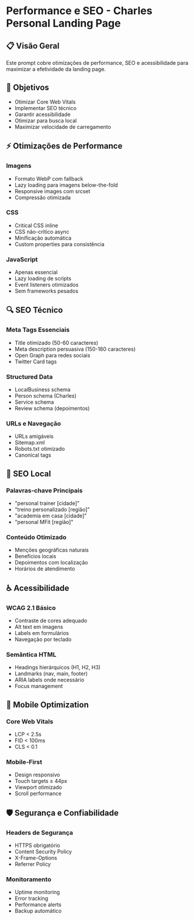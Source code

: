 # Performance e SEO - Charles Personal Landing Page

## 📋 Visão Geral

Este prompt cobre otimizações de performance, SEO e acessibilidade para maximizar a efetividade da landing page.

## 🎯 Objetivos

- Otimizar Core Web Vitals
- Implementar SEO técnico
- Garantir acessibilidade
- Otimizar para busca local
- Maximizar velocidade de carregamento

## ⚡ Otimizações de Performance

### Imagens
- Formato WebP com fallback
- Lazy loading para imagens below-the-fold
- Responsive images com srcset
- Compressão otimizada

### CSS
- Critical CSS inline
- CSS não-crítico async
- Minificação automática
- Custom properties para consistência

### JavaScript
- Apenas essencial
- Lazy loading de scripts
- Event listeners otimizados
- Sem frameworks pesados

## 🔍 SEO Técnico

### Meta Tags Essenciais
- Title otimizado (50-60 caracteres)
- Meta description persuasiva (150-160 caracteres)
- Open Graph para redes sociais
- Twitter Card tags

### Structured Data
- LocalBusiness schema
- Person schema (Charles)
- Service schema
- Review schema (depoimentos)

### URLs e Navegação
- URLs amigáveis
- Sitemap.xml
- Robots.txt otimizado
- Canonical tags

## 🎯 SEO Local

### Palavras-chave Principais
- "personal trainer [cidade]"
- "treino personalizado [região]"
- "academia em casa [cidade]"
- "personal MFit [região]"

### Conteúdo Otimizado
- Menções geográficas naturais
- Benefícios locais
- Depoimentos com localização
- Horários de atendimento

## ♿ Acessibilidade

### WCAG 2.1 Básico
- Contraste de cores adequado
- Alt text em imagens
- Labels em formulários
- Navegação por teclado

### Semântica HTML
- Headings hierárquicos (H1, H2, H3)
- Landmarks (nav, main, footer)
- ARIA labels onde necessário
- Focus management

## 📱 Mobile Optimization

### Core Web Vitals
- LCP < 2.5s
- FID < 100ms
- CLS < 0.1

### Mobile-First
- Design responsivo
- Touch targets ≥ 44px
- Viewport otimizado
- Scroll performance

## 🛡️ Segurança e Confiabilidade

### Headers de Segurança
- HTTPS obrigatório
- Content Security Policy
- X-Frame-Options
- Referrer Policy

### Monitoramento
- Uptime monitoring
- Error tracking
- Performance alerts
- Backup automático